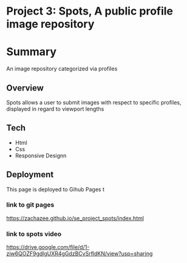 # Project 3: Spots, A public profile image repository

# Summary

An image repository categorized via profiles

## Overview

Spots allows a user to submit images with respect to specific profiles, displayed in regard to viewport lengths

## Tech

- Html
- Css
- Responsive Designn

## Deployment

This page is deployed to Gihub Pages t

### link to git pages

https://zachazee.github.io/se_project_spots/index.html

### link to spots video

https://drive.google.com/file/d/1-ziw6QOZF9gdlgUXR4gGdzBCvSrfldKN/view?usp=sharing
